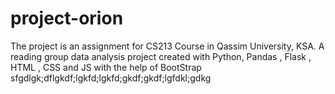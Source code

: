 # project-orion
The project is an assignment for CS213 Course in Qassim University, KSA.
A reading group data analysis project created with Python, Pandas , Flask , HTML , CSS and JS with the help of BootStrap
sfgdlgk;dflgkdf;lgkfd;lgkfd;gkdf;gkdf;lgfdkl;gdkg
